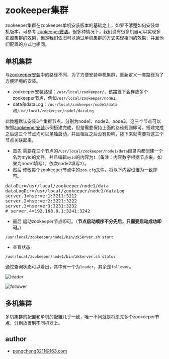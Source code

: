 # zookeeper集群

zookeeper集群在zookeeper单机安装版本的基础之上，如果不清楚如何安装单机版本，可参考 [zookeeper安装](./zookeeper.md)。很多种情况下，我们没有很多机器可以实现多机器集群的效果，但是我们依旧可以通过单机集群的方式实现相同的效果，并且他们配置的方式也相同。

## 单机集群

与[zookeeper安装](./zookeeper.md)中的路径不同，为了方便安装单机集群，重新定义一套路径为了方便环境的安装。
- zookeeper安装路径：`/usr/local/zookeeper/`，该路径下会存放多个zookeeper节点，例如`/usr/local/zookeeper/node1`。
- data和dataLog：`/usr/local/zookeeper/node1/data`和`/usr/local/zookeeper/node1/dataLog`

此教程默认安装3个集群节点，分别为node1、node2、node3，这三个节点可以按照[zookeeper安装](./zookeeper.md)示例搭建完成，但是需要保持上面的路径规则即可。搭建完成之后这三个节点均可以单独启动，并且相互之后没有影响，接下来就需要将这三个节点关联起来。

- 首先 需要在三个节点的`/usr/local/zookeeper/node1/data`目录内都创建一个名为myid的文件，并且编辑`myid`的内容为`1`（备注：内容数字根据节点来，如果为node1填写`1`，依次node2填写`2`）。
- 然后 修改每个zookeeper节点中的`zoo.cfg`文件，将以下内容设置为一致即可。
<pre>
dataDir=/usr/local/zookeeper/node1/data
dataLogDir=/usr/local/zookeeper/node1/dataLog
server.1=hserver1:3211:3212
server.2=hserver2:3221:3222
server.3=hserver3:3231:3232
# server.4=192.168.0.1:3241:3242
</pre>

- 最后 启动zookeeper节点即可。（**节点启动顺序不分先后，只需要启动成功即可。**）

`/usr/local/zookeeper/node1/bin/zkServer.sh start`

- 查看状态

`/usr/local/zookeeper/node1/bin/zkServer.sh status`

通过查询状态可以看出，其中有一个为`leader`，其余是`follower`。

![leader](https://i.imgur.com/mWlx6bs.png)

![follower](https://i.imgur.com/EFNHQeI.png)


## 多机集群

多机集群的配置和单机的配置几乎一致，唯一不同就是将原先多个zookeeper节点，分别放置到不同机器上。

## author

- [pengcheng3211@163.com](https://github.com/pengcgithub)